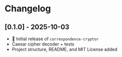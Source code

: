 # Changelog

## [0.1.0] - 2025-10-03
- 🎉 Initial release of `correspondence-cryptor`
- Caesar cipher decoder + tests
- Project structure, README, and MIT License added
